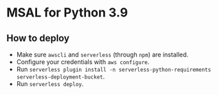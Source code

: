 # MSAL for Python 3.9

## How to deploy

- Make sure `awscli` and `serverless` (through `npm`) are installed.
- Configure your credentials with `aws configure`.
- Run `serverless plugin install -n serverless-python-requirements serverless-deployment-bucket`.
- Run `serverless deploy`.
